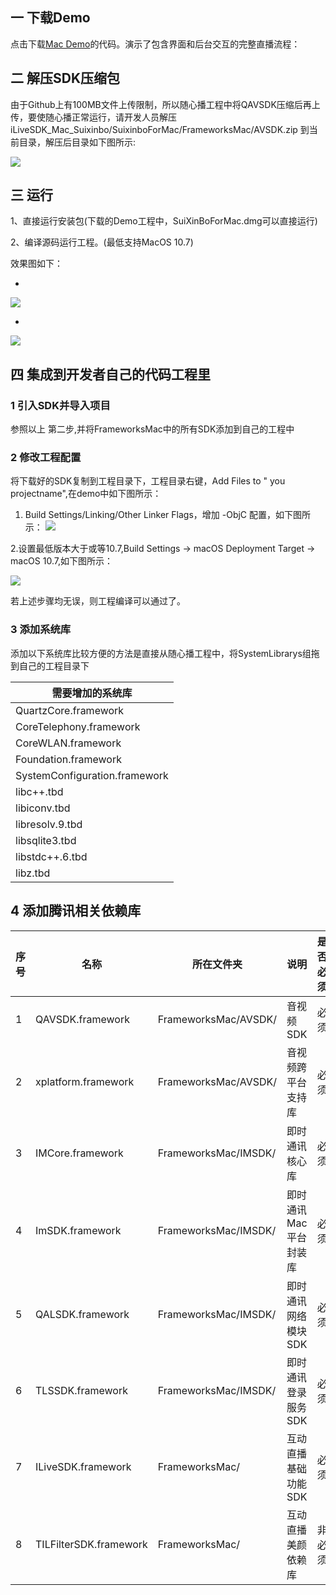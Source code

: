 ## 一 下载Demo
点击下载[Mac Demo](https://github.com/zhaoyang21cn/iLiveSDK_Mac_Suixinbo)的代码。演示了包含界面和后台交互的完整直播流程：<br/>

## 二 解压SDK压缩包

由于Github上有100MB文件上传限制，所以随心播工程中将QAVSDK压缩后再上传，要使随心播正常运行，请开发人员解压iLiveSDK_Mac_Suixinbo/SuixinboForMac/FrameworksMac/AVSDK.zip 到当前目录，解压后目录如下图所示:

![](http://mc.qcloudimg.com/static/img/e70b619d7c575b395680c4242f528f4f/image.png)

## 三 运行

1、直接运行安装包(下载的Demo工程中，SuiXinBoForMac.dmg可以直接运行)

2、编译源码运行工程。(最低支持MacOS 10.7)

效果图如下：

* <div align=center>
<img src="http://mc.qcloudimg.com/static/img/2b146c664a2d0d74f3a57a79d8c06a2b/image.png"/>

* <div align=center>
<img src="http://mc.qcloudimg.com/static/img/78c79cd3a3872c3e274ae1982f4671f6/image.png"/>

## 四 集成到开发者自己的代码工程里
### 1 引入SDK并导入项目 

参照以上 第二步,并将FrameworksMac中的所有SDK添加到自己的工程中 

### 2 修改工程配置
将下载好的SDK复制到工程目录下，工程目录右键，Add Files to " you projectname",在demo中如下图所示：

1. Build Settings/Linking/Other Linker Flags，增加 -ObjC 配置，如下图所示：
![](http://mc.qcloudimg.com/static/img/9e48e62964428b6b12e11c262ff29178/image.png)

2.设置最低版本大于或等10.7,Build Settings -> macOS Deployment Target -> macOS 10.7,如下图所示：

![](http://mc.qcloudimg.com/static/img/592954bf985115b7089147800a3667c8/image.png)

若上述步骤均无误，则工程编译可以通过了。

### 3 添加系统库
添加以下系统库比较方便的方法是直接从随心播工程中，将SystemLibrarys组拖到自己的工程目录下

|  需要增加的系统库 |
|------------|
|QuartzCore.framework|
|CoreTelephony.framework|
|CoreWLAN.framework|
|Foundation.framework|
|SystemConfiguration.framework|
|libc++.tbd|
|libiconv.tbd|
|libresolv.9.tbd|
|libsqlite3.tbd|
|libstdc++.6.tbd|
|libz.tbd|

## 4 添加腾讯相关依赖库

|序号|名称|所在文件夹|说明|是否必须|
|--|--|--|--|--|
|1|QAVSDK.framework|FrameworksMac/AVSDK/|音视频SDK|必须|
|2|xplatform.framework|FrameworksMac/AVSDK/|音视频跨平台支持库|必须|
|3|IMCore.framework|FrameworksMac/IMSDK/|即时通讯核心库|必须|
|4|ImSDK.framework|FrameworksMac/IMSDK/|即时通讯Mac平台封装库|必须|
|5|QALSDK.framework|FrameworksMac/IMSDK/|即时通讯网络模块SDK|必须|
|6|TLSSDK.framework|FrameworksMac/IMSDK/|即时通讯登录服务SDK|必须|
|7|ILiveSDK.framework|FrameworksMac/|互动直播基础功能SDK|必须|
|8|TILFilterSDK.framework|FrameworksMac/|互动直播美颜依赖库|非必须|

